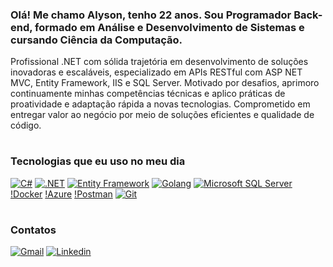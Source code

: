 ### Olá! Me chamo Alyson, tenho 22 anos. Sou Programador Back-end, formado em Análise e Desenvolvimento de Sistemas e cursando Ciência da Computação.

Profissional .NET com sólida trajetória em desenvolvimento de soluções inovadoras e escaláveis, especializado em APIs RESTful com ASP NET MVC, Entity Framework, IIS e SQL Server. Motivado por desafios, aprimoro continuamente minhas competências técnicas e aplico práticas de proatividade e adaptação rápida a novas tecnologias. Comprometido em entregar valor ao negócio por meio de soluções eficientes e qualidade de código.

#
### Tecnologias que eu uso no meu dia

[![C#](https://img.shields.io/badge/C%23-239120?style=for-the-badge&logo=c-sharp&logoColor=white)]()
[![.NET](https://img.shields.io/badge/.NET-5C2D91?style=for-the-badge&logo=.net&logoColor=white)]()
[![Entity Framework](https://img.shields.io/badge/-Entity_Framework-8C3D65?logo=dotnet&logoColor=white)]()
[![Golang](https://img.shields.io/badge/Go-00ADD8?style=for-the-badge&logo=go&logoColor=white)]()
[![Microsoft SQL Server](https://img.shields.io/badge/Microsoft%20SQL%20Server-CC2927.svg?style=for-the-badge&logo=Microsoft-SQL-Server&logoColor=white)]()
[!Docker](https://img.shields.io/badge/docker-%230db7ed.svg?style=for-the-badge&logo=docker&logoColor=white)
[!Azure](https://img.shields.io/badge/azure-%230072C6.svg?style=for-the-badge&logo=microsoftazure&logoColor=white)
[!Postman](https://img.shields.io/badge/Postman-FF6C37?style=for-the-badge&logo=postman&logoColor=white)
[![Git](https://img.shields.io/badge/GIT-E44C30?style=for-the-badge&logo=git&logoColor=white)]()

#
### Contatos
[![Gmail](https://img.shields.io/badge/Gmail-D14836?style=for-the-badge&logo=gmail&logoColor=white)](mailto:alysonsouza36@gmail.com)
[![Linkedin](https://img.shields.io/badge/LinkedIn-0A66C2.svg?style=for-the-badge&logo=LinkedIn&logoColor=white)](https://www.linkedin.com/in/alyson-carregosa/)
#
